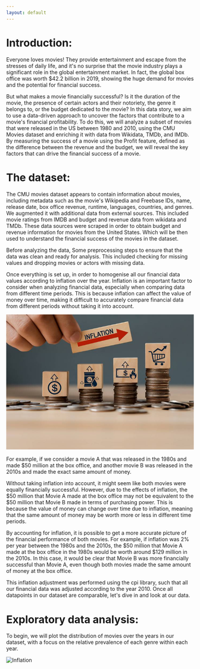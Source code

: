```yaml
---
layout: default
---
```


# Introduction:

Everyone loves movies! They provide entertainment and escape from the stresses of daily life, and it's no surprise that the movie industry plays a significant role in the global entertainment market. In fact, the global box office was worth $42.2 billion in 2019, showing the huge demand for movies and the potential for financial success.

But what makes a movie financially successful? Is it the duration of the movie, the presence of certain actors and their notoriety, the genre it belongs to, or the budget dedicated to the movie? In this data story, we aim to use a data-driven approach to uncover the factors that contribute to a movie's financial profitability. To do this, we will analyze a subset of movies that were released in the US between 1980 and 2010, using the CMU Movies dataset and enriching it with data from Wikidata, TMDb, and IMDb. By measuring the success of a movie using the Profit feature, defined as the difference between the revenue and the budget, we will reveal the key factors that can drive the financial success of a movie.

# The dataset:

The CMU movies dataset appears to contain information about movies, including metadata such as the movie's Wikipedia and Freebase IDs, name, release date, box office revenue, runtime, languages, countries, and genres. We augmented it with additional data from external sources. This included movie ratings from IMDB and budget and revenue data from wikidata and TMDb. These data sources were scraped in order to obtain budget and revenue information for movies from the United States. Which will be then used to understand the financial success of the movies in the dataset.

Before analyzing the data, Some preprocessing steps to ensure that the data was clean and ready for analysis. This included checking for missing values and dropping movies or actors with missing data.

Once everything is set up, in order to homogenise all our financial data values according to inflation over the year. Inflation is an important factor to consider when analyzing financial data, especially when comparing data from different time periods. This is because inflation can affect the value of money over time, making it difficult to accurately compare financial data from different periods without taking it into account.

![Inflation](inflation_hausse.jpg) 

For example, if we consider a movie A that was released in the 1980s and made $50 million at the box office, and another movie B was released in the 2010s and made the exact same amount of money.

Without taking inflation into account, it might seem like both movies were equally financially successful. However, due to the effects of inflation, the $50 million that Movie A made at the box office may not be equivalent to the $50 million that Movie B made in terms of purchasing power. This is because the value of money can change over time due to inflation, meaning that the same amount of money may be worth more or less in different time periods.

By accounting for inflation, it is possible to get a more accurate picture of the financial performance of both movies. For example, if inflation was 2% per year between the 1980s and the 2010s, the $50 million that Movie A made at the box office in the 1980s would be worth around $129 million in the 2010s. In this case, it would be clear that Movie B was more financially successful than Movie A, even though both movies made the same amount of money at the box office.

This inflation adjustment was performed using the cpi library, such that all our financial data was adjusted according to the year 2010. Once all datapoints in our dataset are comparable, let's dive in and look at our data.

# Exploratory data analysis:

To begin, we will plot the distribution of movies over the years in our dataset, with a focus on the relative prevalence of each genre within each year.

![Inflation](genre_years.jpg) 

